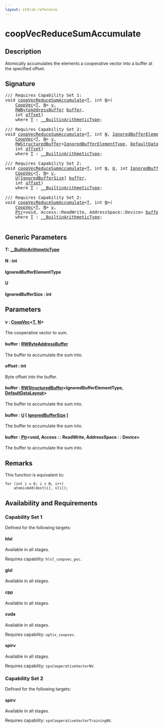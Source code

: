 ```yaml
---
layout: stdlib-reference
---
```


# coopVecReduceSumAccumulate

## Description

Atomically accumulates the elements a cooperative vector into a buffer at the specified offset.



## Signature 

<pre>
/// Requires Capability Set 1:
<span class="code_keyword">void</span> <a href="coopvecreducesumaccumulate-47dg.html">coopVecReduceSumAccumulate</a>&lt;<a href="coopvecreducesumaccumulate-47dg.html#typeparam-T" class="code_type">T</a>, <span class="code_keyword">int</span> <a href="coopvecreducesumaccumulate-47dg.html#decl-N" class="code_var">N</a>&gt;(
    <a href="../types/coopvec-04/index.html" class="code_type">CoopVec</a>&lt;<a href="coopvecreducesumaccumulate-47dg.html#typeparam-T" class="code_type">T</a>, <a href="coopvecreducesumaccumulate-47dg.html#decl-N" class="code_var">N</a>&gt; <a href="coopvecreducesumaccumulate-47dg.html#decl-v" class="code_param">v</a>,
    <a href="../types/rwbyteaddressbuffer-0126d/index.html" class="code_type">RWByteAddressBuffer</a> <a href="coopvecreducesumaccumulate-47dg.html#decl-buffer" class="code_param">buffer</a>,
    <span class="code_keyword">int</span> <a href="coopvecreducesumaccumulate-47dg.html#decl-offset" class="code_param">offset</a>)
    <span class='code_keyword'>where</span> <a href="coopvecreducesumaccumulate-47dg.html#typeparam-T" class="code_type">T</a> : <a href="../interfaces/0_builtinarithmetictype-029j/index.html" class="code_type">__BuiltinArithmeticType</a>;

/// Requires Capability Set 2:
<span class="code_keyword">void</span> <a href="coopvecreducesumaccumulate-47dg.html">coopVecReduceSumAccumulate</a>&lt;<a href="coopvecreducesumaccumulate-47dg.html#typeparam-T" class="code_type">T</a>, <span class="code_keyword">int</span> <a href="coopvecreducesumaccumulate-47dg.html#decl-N" class="code_var">N</a>, <a href="coopvecreducesumaccumulate-47dg.html#typeparam-IgnoredBufferElementType" class="code_type">IgnoredBufferElementType</a>&gt;(
    <a href="../types/coopvec-04/index.html" class="code_type">CoopVec</a>&lt;<a href="coopvecreducesumaccumulate-47dg.html#typeparam-T" class="code_type">T</a>, <a href="coopvecreducesumaccumulate-47dg.html#decl-N" class="code_var">N</a>&gt; <a href="coopvecreducesumaccumulate-47dg.html#decl-v" class="code_param">v</a>,
    <a href="../types/rwstructuredbuffer-012c/index.html" class="code_type">RWStructuredBuffer</a>&lt;<a href="coopvecreducesumaccumulate-47dg.html#typeparam-IgnoredBufferElementType" class="code_type">IgnoredBufferElementType</a>, <a href="../types/defaultdatalayout-07b/index.html" class="code_type">DefaultDataLayout</a>&gt; <a href="coopvecreducesumaccumulate-47dg.html#decl-buffer" class="code_param">buffer</a>,
    <span class="code_keyword">int</span> <a href="coopvecreducesumaccumulate-47dg.html#decl-offset" class="code_param">offset</a>)
    <span class='code_keyword'>where</span> <a href="coopvecreducesumaccumulate-47dg.html#typeparam-T" class="code_type">T</a> : <a href="../interfaces/0_builtinarithmetictype-029j/index.html" class="code_type">__BuiltinArithmeticType</a>;

/// Requires Capability Set 2:
<span class="code_keyword">void</span> <a href="coopvecreducesumaccumulate-47dg.html">coopVecReduceSumAccumulate</a>&lt;<a href="coopvecreducesumaccumulate-47dg.html#typeparam-T" class="code_type">T</a>, <span class="code_keyword">int</span> <a href="coopvecreducesumaccumulate-47dg.html#decl-N" class="code_var">N</a>, <a href="coopvecreducesumaccumulate-47dg.html#typeparam-U" class="code_type">U</a>, <span class="code_keyword">int</span> <a href="coopvecreducesumaccumulate-47dg.html#decl-IgnoredBufferSize" class="code_var">IgnoredBufferSize</a>&gt;(
    <a href="../types/coopvec-04/index.html" class="code_type">CoopVec</a>&lt;<a href="coopvecreducesumaccumulate-47dg.html#typeparam-T" class="code_type">T</a>, <a href="coopvecreducesumaccumulate-47dg.html#decl-N" class="code_var">N</a>&gt; <a href="coopvecreducesumaccumulate-47dg.html#decl-v" class="code_param">v</a>,
    <a href="coopvecreducesumaccumulate-47dg.html#typeparam-U" class="code_type">U</a>[<a href="coopvecreducesumaccumulate-47dg.html#decl-IgnoredBufferSize" class="code_var">IgnoredBufferSize</a>] <a href="coopvecreducesumaccumulate-47dg.html#decl-buffer" class="code_param">buffer</a>,
    <span class="code_keyword">int</span> <a href="coopvecreducesumaccumulate-47dg.html#decl-offset" class="code_param">offset</a>)
    <span class='code_keyword'>where</span> <a href="coopvecreducesumaccumulate-47dg.html#typeparam-T" class="code_type">T</a> : <a href="../interfaces/0_builtinarithmetictype-029j/index.html" class="code_type">__BuiltinArithmeticType</a>;

/// Requires Capability Set 2:
<span class="code_keyword">void</span> <a href="coopvecreducesumaccumulate-47dg.html">coopVecReduceSumAccumulate</a>&lt;<a href="coopvecreducesumaccumulate-47dg.html#typeparam-T" class="code_type">T</a>, <span class="code_keyword">int</span> <a href="coopvecreducesumaccumulate-47dg.html#decl-N" class="code_var">N</a>&gt;(
    <a href="../types/coopvec-04/index.html" class="code_type">CoopVec</a>&lt;<a href="coopvecreducesumaccumulate-47dg.html#typeparam-T" class="code_type">T</a>, <a href="coopvecreducesumaccumulate-47dg.html#decl-N" class="code_var">N</a>&gt; <a href="coopvecreducesumaccumulate-47dg.html#decl-v" class="code_param">v</a>,
    <a href="../types/ptr-0/index.html" class="code_type">Ptr</a>&lt;<span class="code_keyword">void</span>, Access::ReadWrite, AddressSpace::Device&gt; <a href="coopvecreducesumaccumulate-47dg.html#decl-buffer" class="code_param">buffer</a>)
    <span class='code_keyword'>where</span> <a href="coopvecreducesumaccumulate-47dg.html#typeparam-T" class="code_type">T</a> : <a href="../interfaces/0_builtinarithmetictype-029j/index.html" class="code_type">__BuiltinArithmeticType</a>;

</pre>

## Generic Parameters

####  <a id="typeparam-T"></a>T: [\_\_BuiltinArithmeticType](../interfaces/0_builtinarithmetictype-029j/index.html)
####  <a id="decl-N"></a>N  : int
####  <a id="typeparam-IgnoredBufferElementType"></a>IgnoredBufferElementType
####  <a id="typeparam-U"></a>U
####  <a id="decl-IgnoredBufferSize"></a>IgnoredBufferSize  : int

## Parameters

####  <a id="decl-v"></a>v  : [CoopVec](../types/coopvec-04/index.html)\<[T](../types/coopvec-04/index.html#typeparam-T), [N](../types/coopvec-04/index.html#decl-N)\>
The cooperative vector to sum.

####  <a id="decl-buffer"></a>buffer  : [RWByteAddressBuffer](../types/rwbyteaddressbuffer-0126d/index.html)
The buffer to accumulate the sum into.

####  <a id="decl-offset"></a>offset  : int
Byte offset into the buffer.

####  <a id="decl-buffer"></a>buffer  : [RWStructuredBuffer](../types/rwstructuredbuffer-012c/index.html)\<IgnoredBufferElementType, [DefaultDataLayout](../types/defaultdatalayout-07b/index.html)\>
The buffer to accumulate the sum into.

####  <a id="decl-buffer"></a>buffer  : [U](coopvecreducesumaccumulate-47dg.html#typeparam-U) \[ [IgnoredBufferSize](coopvecreducesumaccumulate-47dg.html#decl-IgnoredBufferSize) \]
The buffer to accumulate the sum into.

####  <a id="decl-buffer"></a>buffer  : [Ptr](../types/ptr-0/index.html)\<void, Access : : ReadWrite, AddressSpace : : Device\>
The buffer to accumulate the sum into.


## Remarks
This function is equivalent to:
```
for (int i = 0; i < N; i++)
    atomicAdd(dest[i], v[i]);
```


## Availability and Requirements

### Capability Set 1

Defined for the following targets:

#### hlsl
Available in all stages.

Requires capability: `hlsl_coopvec_poc`.
#### glsl
Available in all stages.

#### cpp
Available in all stages.

#### cuda
Available in all stages.

Requires capability: `optix_coopvec`.
#### spirv
Available in all stages.

Requires capability: `spvCooperativeVectorNV`.

### Capability Set 2

Defined for the following targets:

#### spirv
Available in all stages.

Requires capability: `spvCooperativeVectorTrainingNV`.


